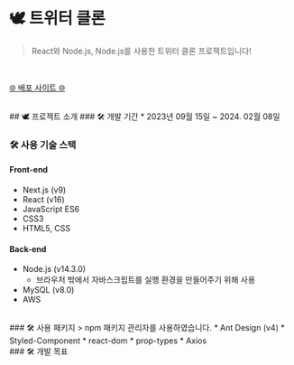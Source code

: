 # 🕊 트위터 클론
> React와 Node.js, Node.js를 사용한 트위터 클론 프로젝트입니다!


<br>
  <a href="http://nodebird.xyz/">
    <p>🌐 배포 사이트 🌐</p>
  </a>


<br>
## 🕊 프로젝트 소개
### 🛠 개발 기간
* 2023년 09월 15일 ~ 2024. 02월 08일

### 🛠 사용 기술 스택
#### Front-end
* Next.js (v9)
* React (v16)
* JavaScript ES6
* CSS3
* HTML5, CSS
#### Back-end
* Node.js (v14.3.0)
  * 브라우저 밖에서 자바스크립트를 실행 환경을 만들어주기 위해 사용
* MySQL (v8.0)
* AWS


<br>
### 🛠 사용 패키지
> npm 패키지 관리자를 사용하였습니다.
* Ant Design (v4)
* Styled-Component
* react-dom
* prop-types
* Axios

<br>
### 🛠 개발 목표
